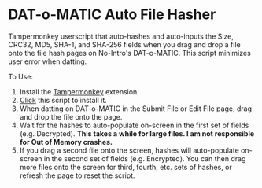 # DAT-o-MATIC Auto File Hasher
Tampermonkey userscript that auto-hashes and auto-inputs the Size, CRC32, MD5, SHA-1, and SHA-256 fields when you drag and drop a file onto the file hash pages on No-Intro's DAT-o-MATIC. This script minimizes user error when datting.

To Use:
1. Install the [Tampermonkey](https://www.tampermonkey.net/) extension.
2. [Click](https://github.com/rarenight/datomatic-auto-file-hasher/raw/main/dom-hasher.js) this script to install it.
3. When datting on DAT-o-MATIC in the Submit File or Edit File page, drag and drop the file onto the page.
4. Wait for the hashes to auto-populate on-screen in the first set of fields (e.g. Decrypted).  **This takes a while for large files. I am not responsible for Out of Memory crashes.**
5. If you drag a second file onto the screen, hashes will auto-populate on-screen in the second set of fields (e.g. Encrypted). You can then drag more files onto the screen for third, fourth, etc. sets of hashes, or refresh the page to reset the script.
